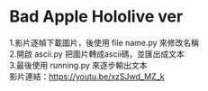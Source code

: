 # Bad Apple Hololive ver
1.影片逐幀下載圖片，後使用 file name.py 來修改名稱<br>
2.開啟 ascii.py 把圖片轉成ascii碼，並匯出成文本<br>
3.最後使用 running.py 來逐步輸出文本<br>
影片連結：<link>https://youtu.be/xzSJwd_MZ_k
